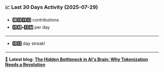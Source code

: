<!--START_STATS-->
### 📈 Last 30 Days Activity (2025-07-29)  
- **1️⃣5️⃣5️⃣9️⃣** contributions  
- **5️⃣1️⃣•9️⃣7️⃣** per day
---
- **5️⃣9️⃣** day streak!
---
📝 **Latest blog:** [**The Hidden Bottleneck in AI's Brain: Why Tokenization Needs a Revolution**](https://andriak.com/blog/tokenization-revolution)
<!--END_STATS-->
